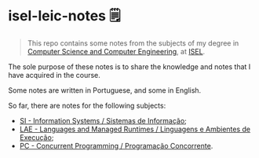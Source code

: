 # isel-leic-notes 🗒️

> This repo contains some notes from the subjects of my degree in [Computer Science and Computer Engineering](https://www.isel.pt/en/curso/bsc-degree/computer-science-and-computer-engineering), at [ISEL](https://www.isel.pt/).

The sole purpose of these notes is to share the knowledge and notes that I have acquired in the course.

Some notes are written in Portuguese, and some in English.

So far, there are notes for the following subjects:

* [SI - Information Systems / Sistemas de Informação](./si);
* [LAE - Languages and Managed Runtimes / Linguagens e Ambientes de Execução](./lae);
* [PC - Concurrent Programming / Programação Concorrente](./pc).
